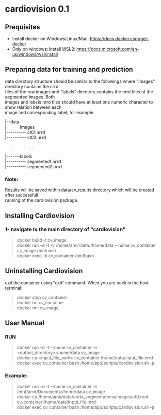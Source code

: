 # cardiovision 0.1

## Prequisites
- Install docker on Windows/Linux/Mac: https://docs.docker.com/get-docker
- Only on windows: Install WSL2: https://docs.microsoft.com/en-us/windows/wsl/install

## Preparing data for training and prediction
data directory structure should be similar to the followings where "images" directory contains the nrrd\
files of the raw images and "labels" directory contains the nrrd files of the segmented images. Both\
images and labels nrrd files should have at least one numeric character to show relation between each\
image and corresponding label, for example:

|--data\
|-------images\
|---------- ct01.nrrd\
|---------- ct02.nrrd
>>...

|-------labels\
|---------- segmented1.nrrd\
|---------- segmented2.nrrd

### Note:
Results will be saved within data/cv_results directory which will be created after successfull\
running of the cardiovision package.

## Installing Cardiovision
### 1- navigate to the main directory of "cardiovision"

>docker build -t cv_image .\
>docker run -d -t -v /home/amir/data:/home/data --name cv_container cv_image /bin/bash\
>docker exec -it cv_container /bin/bash


## Uninstalling Cardiovision
exit the container using "exit" command. When you are back in the host terminal:
>docker stop cv_container\
>docker rm cv_container\
>docker rmi cv_image

## User Manual

### RUN
>docker run -d -t --name cv_container -v <output_directory>:/home/data cv_image\
>docker cp <input_file_path> cv_container:/home/data/input_file.nrrd\
>docker exec cv_container bash /home/app/scripts/cardiovision.sh -p

### Example:
>docker run -d -t --name cv_container -v /mnt/amir/Documents:/home/data cv_image\
>docker cp /home/amir/data/aorta_segmentations/images/ct0.nrrd cv_container:/home/data/input_file.nrrd\
>docker exec cv_container bash /home/app/scripts/cardiovision.sh -p